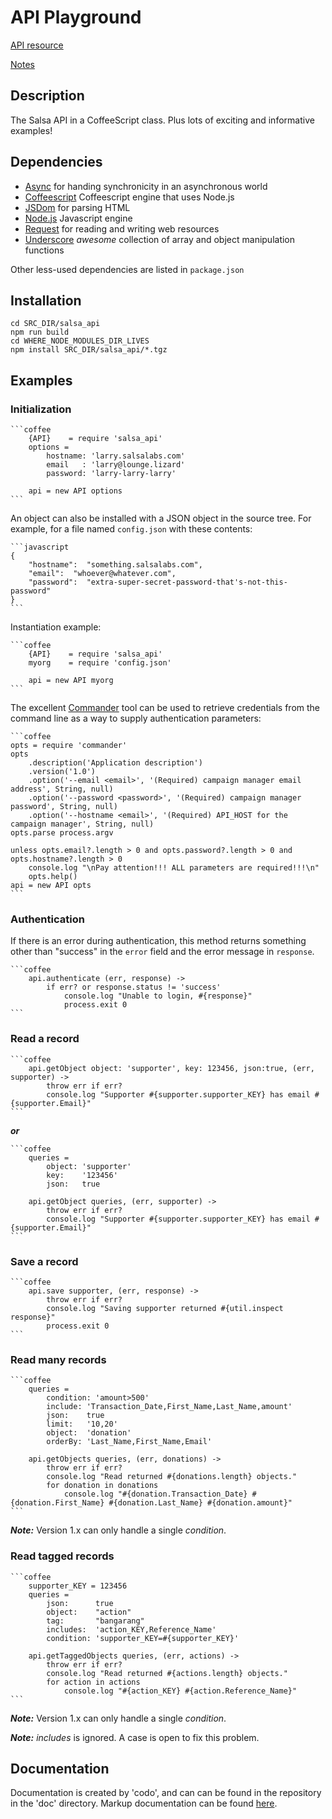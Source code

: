 # API Playground

[API resource](http://wfc2.wiredforchange.com/o/8001/p/salsa/commons/dev/docs/api/cookbook/salsaAPI.sjs)

[Notes](https://github.com/peterzhao/aft/blob/master/notes.txt)

## Description

The Salsa API in a CoffeeScript class.  Plus lots of exciting and informative examples!

## Dependencies

* [Async](https://github.com/caolan/async) for handing synchronicity in an asynchronous world
* [Coffeescript](http://coffeescript.org/) Coffeescript engine that uses Node.js
* [JSDom](https://github.com/tmpvar/jsdom) for parsing HTML
* [Node.js](http://nodejs.org/api/) Javascript engine
* [Request](https://github.com/mikeal/request) for reading and writing web resources
* [Underscore](http://underscorejs.org/) *awesome* collection of array and object manipulation functions

Other less-used dependencies are listed in `package.json`

## Installation

    cd SRC_DIR/salsa_api
    npm run build
    cd WHERE_NODE_MODULES_DIR_LIVES
    npm install SRC_DIR/salsa_api/*.tgz

## Examples

### Initialization

    ```coffee
        {API}    = require 'salsa_api'
        options =
            hostname: 'larry.salsalabs.com'
            email   : 'larry@lounge.lizard'
            password: 'larry-larry-larry'

        api = new API options
    ```

An object can also be installed with a JSON object in the source tree.  For example, for a file named `config.json`
with these contents:

    ```javascript
    {
        "hostname":  "something.salsalabs.com",
        "email":  "whoever@whatever.com",
        "password":  "extra-super-secret-password-that's-not-this-password"
    }
    ```

Instantiation example:

    ```coffee
        {API}    = require 'salsa_api'
        myorg    = require 'config.json'

        api = new API myorg
    ```

The excellent [Commander](http://tjholowaychuk.com/post/9103188408/commander-js-nodejs-command-line-interfaces-made-easy) tool can be used to retrieve credentials from the command line as a way to supply authentication parameters:

    ```coffee
    opts = require 'commander'
    opts
        .description('Application description')
        .version('1.0')
        .option('--email <email>', '(Required) campaign manager email address', String, null)
        .option('--password <password>', '(Required) campaign manager password', String, null)
        .option('--hostname <email>', '(Required) API_HOST for the campaign manager', String, null)
    opts.parse process.argv

    unless opts.email?.length > 0 and opts.password?.length > 0 and opts.hostname?.length > 0
        console.log "\nPay attention!!! ALL parameters are required!!!\n"
        opts.help()
    api = new API opts
    ```

### Authentication

If there is an error during authentication, this method returns something other than "success"
in the `error` field and the error message in `response`.

    ```coffee
        api.authenticate (err, response) ->
            if err? or response.status != 'success'
                console.log "Unable to login, #{response}"
                process.exit 0
    ```

### Read a record

    ```coffee
        api.getObject object: 'supporter', key: 123456, json:true, (err, supporter) ->
            throw err if err?
            console.log "Supporter #{supporter.supporter_KEY} has email #{supporter.Email}"
    ```

***or***

    ```coffee
        queries =
            object: 'supporter'
            key:    '123456'
            json:   true

        api.getObject queries, (err, supporter) ->
            throw err if err?
            console.log "Supporter #{supporter.supporter_KEY} has email #{supporter.Email}"
    ```

### Save a record

    ```coffee
        api.save supporter, (err, response) ->
            throw err if err?
            console.log "Saving supporter returned #{util.inspect response}"
            process.exit 0
    ```

### Read many records

    ```coffee
        queries =
            condition: 'amount>500'
            include: 'Transaction_Date,First_Name,Last_Name,amount'
            json:    true
            limit:   '10,20'
            object:  'donation'
            orderBy: 'Last_Name,First_Name,Email'

        api.getObjects queries, (err, donations) ->
            throw err if err?
            console.log "Read returned #{donations.length} objects."
            for donation in donations
                console.log "#{donation.Transaction_Date} #{donation.First_Name} #{donation.Last_Name} #{donation.amount}"
    ```

***Note:*** Version 1.x can only handle a single _condition_.

### Read tagged records

    ```coffee
        supporter_KEY = 123456
        queries =
            json:      true
            object:    "action"
            tag:       "bangarang"
            includes:  'action_KEY,Reference_Name'
            condition: 'supporter_KEY=#{supporter_KEY}'

        api.getTaggedObjects queries, (err, actions) ->
            throw err if err?
            console.log "Read returned #{actions.length} objects."
            for action in actions
                console.log "#{action_KEY} #{action.Reference_Name}"
    ```

***Note:*** Version 1.x can only handle a single _condition_.

***Note:*** _includes_ is ignored.  A case is open to fix this problem.

## Documentation

Documentation is created by 'codo', and can can be found in the repository in the 'doc' directory. Markup documentation can be found [here](https://help.github.com/articles/github-flavored-markdown).
